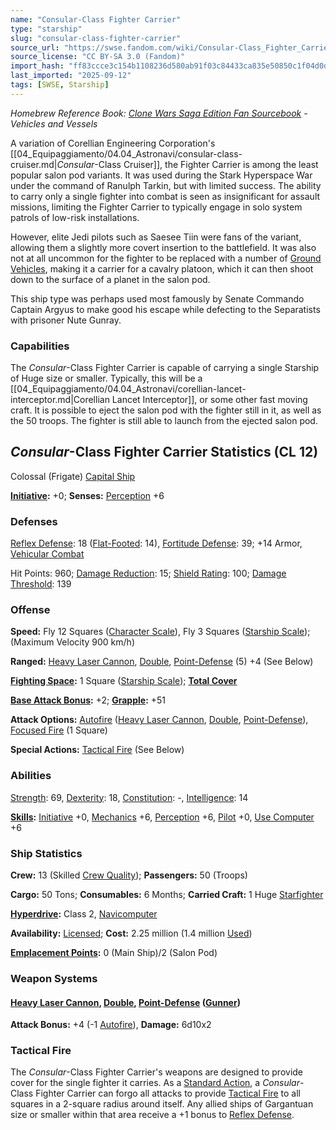 ```yaml
---
name: "Consular-Class Fighter Carrier"
type: "starship"
slug: "consular-class-fighter-carrier"
source_url: "https://swse.fandom.com/wiki/Consular-Class_Fighter_Carrier"
source_license: "CC BY-SA 3.0 (Fandom)"
import_hash: "ff83ccce3c154b1108236d580ab91f03c84433ca835e50850c1f04d0dffaeee1"
last_imported: "2025-09-12"
tags: [SWSE, Starship]
---
```

*Homebrew Reference Book: [Clone Wars Saga Edition Fan Sourcebook](https://swse.fandom.com/wiki/Clone_Wars_Saga_Edition_Fan_Sourcebook) - Vehicles and Vessels*

A variation of Corellian Engineering Corporation's [[04_Equipaggiamento/04.04_Astronavi/consular-class-cruiser.md|*Consular*-Class Cruiser]], the Fighter Carrier is among the least popular salon pod variants. It was used during the Stark Hyperspace War under the command of Ranulph Tarkin, but with limited success. The ability to carry only a single fighter into combat is seen as insignificant for assault missions, limiting the Fighter Carrier to typically engage in solo system patrols of low-risk installations.

However, elite Jedi pilots such as Saesee Tiin were fans of the variant, allowing them a slightly more covert insertion to the battlefield. It was also not at all uncommon for the fighter to be replaced with a number of [Ground Vehicles](https://swse.fandom.com/wiki/Ground_Vehicles), making it a carrier for a cavalry platoon, which it can then shoot down to the surface of a planet in the salon pod.

This ship type was perhaps used most famously by Senate Commando Captain Argyus to make good his escape while defecting to the Separatists with prisoner Nute Gunray.

### Capabilities
The *Consular*-Class Fighter Carrier is capable of carrying a single Starship of Huge size or smaller. Typically, this will be a [[04_Equipaggiamento/04.04_Astronavi/corellian-lancet-interceptor.md|Corellian Lancet Interceptor]], or some other fast moving craft. It is possible to eject the salon pod with the fighter still in it, as well as the 50 troops. The fighter is still able to launch from the ejected salon pod.

## *Consular*-Class Fighter Carrier Statistics (CL 12)
Colossal (Frigate) [Capital Ship](https://swse.fandom.com/wiki/Capital_Ship)

**[Initiative](https://swse.fandom.com/wiki/Initiative):** +0; **Senses:** [Perception](https://swse.fandom.com/wiki/Perception) +6
### Defenses
[Reflex Defense](https://swse.fandom.com/wiki/Reflex_Defense_(Vehicles)): 18 ([Flat-Footed](https://swse.fandom.com/wiki/Flat-Footed): 14), [Fortitude Defense](https://swse.fandom.com/wiki/Fortitude_Defense_(Vehicles)): 39; +14 Armor, [Vehicular Combat](https://swse.fandom.com/wiki/Vehicular_Combat)

Hit Points: 960; [Damage Reduction](https://swse.fandom.com/wiki/Damage_Reduction): 15; [Shield Rating](https://swse.fandom.com/wiki/Shield_Rating): 100; [Damage Threshold](https://swse.fandom.com/wiki/Damage_Threshold_(Vehicles)): 139
### Offense
**Speed:** Fly 12 Squares ([Character Scale](https://swse.fandom.com/wiki/Character_Scale)), Fly 3 Squares ([Starship Scale](https://swse.fandom.com/wiki/Starship_Scale)); (Maximum Velocity 900 km/h)

**Ranged:** [Heavy Laser Cannon](https://swse.fandom.com/wiki/Heavy_Laser_Cannon), [Double](https://swse.fandom.com/wiki/Double), [Point-Defense](https://swse.fandom.com/wiki/Point-Defense) (5) +4 (See Below)

**[Fighting Space](https://swse.fandom.com/wiki/Fighting_Space):** 1 Square ([Starship Scale](https://swse.fandom.com/wiki/Starship_Scale)); **[Total Cover](https://swse.fandom.com/wiki/Total_Cover)**

**[Base Attack Bonus](https://swse.fandom.com/wiki/Base_Attack_Bonus):** +2; **[Grapple](https://swse.fandom.com/wiki/Grapple):** +51

**Attack Options:** [Autofire](https://swse.fandom.com/wiki/Autofire_(Vehicle_Combat)) ([Heavy Laser Cannon](https://swse.fandom.com/wiki/Heavy_Laser_Cannon), [Double](https://swse.fandom.com/wiki/Double), [Point-Defense](https://swse.fandom.com/wiki/Point-Defense)), [Focused Fire](https://swse.fandom.com/wiki/Focused_Fire) (1 Square)

**Special Actions:** [Tactical Fire](https://swse.fandom.com/wiki/Tactical_Fire) (See Below)
### Abilities
[Strength](https://swse.fandom.com/wiki/Strength): 69, [Dexterity](https://swse.fandom.com/wiki/Dexterity): 18, [Constitution](https://swse.fandom.com/wiki/Constitution): -, [Intelligence](https://swse.fandom.com/wiki/Intelligence): 14

**[Skills](https://swse.fandom.com/wiki/Skills):** [Initiative](https://swse.fandom.com/wiki/Initiative) +0, [Mechanics](https://swse.fandom.com/wiki/Mechanics) +6, [Perception](https://swse.fandom.com/wiki/Perception) +6, [Pilot](https://swse.fandom.com/wiki/Pilot) +0, [Use Computer](https://swse.fandom.com/wiki/Use_Computer) +6
### Ship Statistics
**Crew:** 13 (Skilled [Crew Quality](https://swse.fandom.com/wiki/Crew_Quality)); **Passengers:** 50 (Troops)

**Cargo:** 50 Tons; **Consumables:** 6 Months; **Carried Craft:** 1 Huge [Starfighter](https://swse.fandom.com/wiki/Starfighter)

**[Hyperdrive](https://swse.fandom.com/wiki/Hyperdrive):** Class 2, [Navicomputer](https://swse.fandom.com/wiki/Navicomputer)

**Availability:** [Licensed](https://swse.fandom.com/wiki/Licensed); **Cost:** 2.25 million (1.4 million [Used](https://swse.fandom.com/wiki/Used))

**[Emplacement Points](https://swse.fandom.com/wiki/Emplacement_Points):** 0 (Main Ship)/2 (Salon Pod)
### Weapon Systems
#### **[Heavy Laser Cannon](https://swse.fandom.com/wiki/Heavy_Laser_Cannon), [Double](https://swse.fandom.com/wiki/Double), [Point-Defense](https://swse.fandom.com/wiki/Point-Defense) ([Gunner](https://swse.fandom.com/wiki/Gunner))**
**Attack Bonus:** +4 (-1 [Autofire](https://swse.fandom.com/wiki/Autofire_(Vehicle_Combat))), **Damage:** 6d10x2
### Tactical Fire
The *Consular*-Class Fighter Carrier's weapons are designed to provide cover for the single fighter it carries. As a [Standard Action](https://swse.fandom.com/wiki/Standard_Action), a *Consular*-Class Fighter Carrier can forgo all attacks to provide [Tactical Fire](https://swse.fandom.com/wiki/Tactical_Fire) to all squares in a 2-square radius around itself. Any allied ships of Gargantuan size or smaller within that area receive a +1 bonus to [Reflex Defense](https://swse.fandom.com/wiki/Reflex_Defense_(Vehicles)).